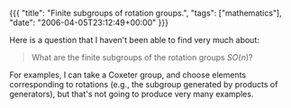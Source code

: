 {{{
  "title": "Finite subgroups of rotation groups.",
  "tags": ["mathematics"],
  "date": "2006-04-05T23:12:49+00:00"
}}}

  Here is a question that I haven't been able to find very much about:

> What are the finite subgroups of the rotation groups $SO(n)$?

For examples, I can take a Coxeter group, and choose elements corresponding to rotations (e.g., the subgroup generated by products of generators), but that's not going to produce very many examples.

